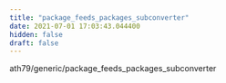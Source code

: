 ```yaml
---
title: "package_feeds_packages_subconverter"
date: 2021-07-01 17:03:43.044400
hidden: false
draft: false
---
```


ath79/generic/package_feeds_packages_subconverter

